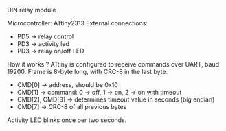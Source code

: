 DIN relay module

Microcontroller: ATtiny2313
External connections:
 * PD5 -> relay control
 * PD3 -> activity led
 * PD3 -> relay on/off LED

How it works ?
ATtiny is configured to receive commands over UART, baud 19200.
Frame is 8-byte long, with CRC-8 in the last byte.
 * CMD[0] -> address, should be 0x10
 * CMD[1] -> command: 0 -> off, 1 -> on, 2 -> on with timeout
 * CMD[2], CMD[3] -> determines timeout value in seconds (big endian)
 * CMD[7] -> CRC-8 of all previous bytes

Activity LED blinks once per two seconds.
